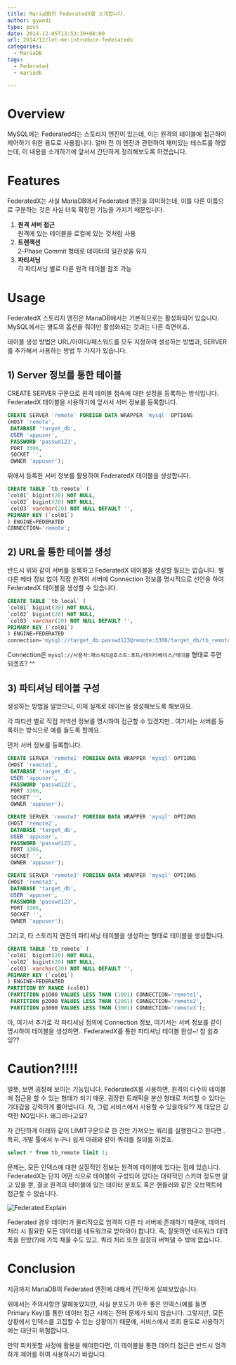 ```yaml
---
title: MariaDB의 FederatedX를 소개합니다.
author: gywndi
type: post
date: 2014-12-05T13:53:39+00:00
url: 2014/12/let-me-introduce-federatedx
categories:
  - MariaDB
tags:
  - Federated
  - mariadb

---
```

# Overview

MySQL에는 Federated라는 스토리지 엔진이 있는데, 이는 원격의 테이블에 접근하여 제어하기 위한 용도로 사용됩니다.  얼마 전 이 엔진과 관련하여 재미있는 테스트를 하였는데, 이 내용을 소개하기에 앞서서 간단하게 정리해보도록 하겠습니다.

# Features

FederatedX는 사실 MariaDB에서 Federated 엔진을 의미하는데, 이를 다른 이름으로 구분하는 것은 사실 더욱 확장된 기능을 가지기 때문입니다.

1. **원격 서버 접근**  
  원격에 있는 테이블을 로컬에 있는 것처럼 사용
2. **트랜잭션**  
  2-Phase Commit 형태로 데이터의 일관성을 유지
3. **파티셔닝**  
  각 파티셔닝 별로 다른 원격 테이블 참조 가능

# Usage

FederatedX 스토리지 엔진은 MariaDB에서는 기본적으로는 활성화되어 있습니다. MySQL에서는 별도의 옵션을 줘야만 활성화되는 것과는 다른 측면이죠.

테이블 생성 방법은 URL/아이디/패스워드를 모두 지정하여 생성하는 방법과, SERVER를 추가해서 사용하는 방법 두 가지가 있습니다.

## 1) Server 정보를 통한 테이블

CREATE SERVER 구문으로 원격 테이블 접속에 대한 설정을 등록하는 방식입니다. FederatedX 테이블을 사용하기에 앞서서 서버 정보를 등록합니다.

```sql
CREATE SERVER 'remote' FOREIGN DATA WRAPPER 'mysql' OPTIONS
(HOST 'remote',
 DATABASE 'target_db',
 USER 'appuser',
 PASSWORD 'passwd123',
 PORT 3306,
 SOCKET '',
 OWNER 'appuser');
```

위에서 등록한 서버 정보를 활용하여 FederatedX 테이블을 생성합니다.

```sql
CREATE TABLE `tb_remote` (
`col01` bigint(20) NOT NULL,
`col02` bigint(20) NOT NULL,
`col03` varchar(20) NOT NULL DEFAULT '',
PRIMARY KEY (`col01`)
) ENGINE=FEDERATED
CONNECTION='remote';
```

## 2) URL을 통한 테이블 생성

반드시 위와 같이 서버를 등록하고 FederatedX 테이블을 생성할 필요는 없습니다. 별다른 메타 정보 없이 직접 원격의 서버에 Connection 정보를 명시적으로 선언을 하여 FederatedX 테이블을 생성할 수 있습니다.

```sql
CREATE TABLE `tb_local` (
`col01` bigint(20) NOT NULL,
`col02` bigint(20) NOT NULL,
`col03` varchar(20) NOT NULL DEFAULT '',
PRIMARY KEY (`col01`)
) ENGINE=FEDERATED
connection='mysql://target_db:passwd123@remote:3306/target_db/tb_remote';
```

Connection은 `mysql://사용자:패스워드@호스트:포트/데이터베이스/테이블` 형태로 주면 되겠죠? ^^

## 3) 파티셔닝 테이블 구성

생성하는 방법을 알았으니, 이제 실제로 테이브을 생성해보도록 해보아요.

각 파티션 별로 직접 커넥션 정보를 명시하여 접근할 수 있겠지만.. 여기서는 서버를 등록하는 방식으로 예를 들도록 할께요.

먼저 서버 정보를 등록합니다.

```sql
CREATE SERVER 'remote1' FOREIGN DATA WRAPPER 'mysql' OPTIONS
(HOST 'remote1',
 DATABASE 'target_db',
 USER 'appuser',
 PASSWORD 'passwd123',
 PORT 3306,
 SOCKET '',
 OWNER 'appuser');

CREATE SERVER 'remote2' FOREIGN DATA WRAPPER 'mysql' OPTIONS
(HOST 'remote2',
 DATABASE 'target_db',
 USER 'appuser',
 PASSWORD 'passwd123',
 PORT 3306,
 SOCKET '',
 OWNER 'appuser');

CREATE SERVER 'remote3' FOREIGN DATA WRAPPER 'mysql' OPTIONS
(HOST 'remote3',
 DATABASE 'target_db',
 USER 'appuser',
 PASSWORD 'passwd123',
 PORT 3306,
 SOCKET '',
 OWNER 'appuser');
```

그리고, 타 스토리지 엔진의 파티셔닝 테이블을 생성하는 형태로 테이블을 생성합니다.

```sql
CREATE TABLE `tb_remote` (
`col01` bigint(20) NOT NULL,
`col02` bigint(20) NOT NULL,
`col03` varchar(20) NOT NULL DEFAULT '',
PRIMARY KEY (`col01`)
) ENGINE=FEDERATED
PARTITION BY RANGE (col01)
(PARTITION p1000 VALUES LESS THAN (1001) CONNECTION='remote1',
 PARTITION p2000 VALUES LESS THAN (2001) CONNECTION='remote2',
 PARTITION p3000 VALUES LESS THAN (3001) CONNECTION='remote3');
```

아, 여기서 추가로 각 파티셔닝 정의에 Connection 정보, 여기서는 서버 정보를 같이 명시하여 테이블을 생성하면.. FederatedX를 통한 파티셔닝 테이블 완성~! 참 쉽죠잉??

# Caution?!!!!

얼뜻, 보면 굉장해 보이는 기능입니다. FederatedX를 사용하면, 원격의 다수의 테이블에 접근을 할 수 있는 형태가 되기 때문, 굉장한 트래픽을 분산 형태로 처리할 수 있다는 기대감을 강력하게 뿜어냅니다. 자, 그럼 서비스에서 사용할 수 있을까요?? 제 대답은 강력한 NO입니다. 왜그러나고요?

자 간단하게 아래와 같이 LIMIT구문으로 한 건만 가져오는 쿼리를 실행한다고 한다면.. 특히, 개발 툴에서 누구나 쉽게 아래와 같이 쿼리를 질의를 하겠죠.

```sql
select * from tb_remote limit 1;
```

문제는, 모든 인덱스에 대한 실질적인 정보는 원격에 테이블에 있다는 점에 있습니다. FederatedX는 단지 어떤 식으로 테이블이 구성되어 있다는 대략적인 스키마 정도만 알고 있을 뿐, 결코 원격의 테이블에 있는 데이터 분포도 혹은 핸들러와 같은 오브젝트에 접근할 수 없습니다.

![Federated Explain](/img/2014/10/Federated-Explain.png)

Federated 경우 데이터가 물리적으로 엄격히 다른 타 서버에 존재하기 때문에, 데이터 처리 시 필요한 모든 데이터를 네트워크로 받아와야 합니다. 즉, 잘못하면 네트워크 대역폭을 한방(?)에 가득 채울 수도 있고, 쿼리 처리 또한 굉장히 버벅댈 수 밖에 없습니다.

# Conclusion

지금까지 MariaDB의 Federated 엔진에 대해서 간단하게 살펴보았습니다.

위에서는 주의사항만 말해놓았지만, 사실 분포도가 아주 좋은 인덱스(예를 들면 Primary Key)를 통한 데이터 접근 시에는 전혀 문제가 되지 않습니다. 그렇지만, 모든 상황에서 인덱스를 고집할 수 있는 상황이기 때문에, 서비스에서 조회 용도로 사용하기에는 대단히 위험합니다.

만약 피치못할 사정에 활용을 해야한다면, 이 테이블을 통한 데이터 접근은 반드시 엄격하게 제어를 하여 사용하시기 바랍니다.